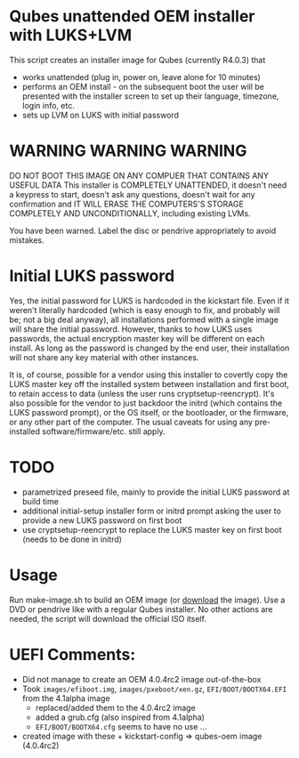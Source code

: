 # Qubes unattended OEM installer with LUKS+LVM

This script creates an installer image for Qubes (currently R4.0.3) that
 - works unattended (plug in, power on, leave alone for 10 minutes)
 - performs an OEM install - on the subsequent boot the user will be presented with the installer screen to set up their language, timezone, login info, etc.
 - sets up LVM on LUKS with initial password

# WARNING WARNING WARNING
DO NOT BOOT THIS IMAGE ON ANY COMPUER THAT CONTAINS ANY USEFUL DATA
This installer is COMPLETELY UNATTENDED, it doesn't need a keypress to start, doesn't ask any questions, doesn't wait for any confirmation and IT WILL ERASE THE COMPUTERS'S STORAGE COMPLETELY AND UNCONDITIONALLY, including existing LVMs.

You have been warned. Label the disc or pendrive appropriately to avoid mistakes.

# Initial LUKS password

Yes, the initial password for LUKS is hardcoded in the kickstart file. Even if it weren't literally hardcoded (which is easy enough to fix, and probably will be; not a big deal anyway), all installations performed with a single image will share the initial password. However, thanks to how LUKS uses passwords, the actual encryption master key will be different on each install. As long as the password is changed by the end user, their installation will not share any key material with other instances.

It is, of course, possible for a vendor using this installer to covertly copy the LUKS master key off the installed system between installation and first boot, to retain access to data (unless the user runs cryptsetup-reencrypt). It's also possible for the vendor to just backdoor the initrd (which contains the LUKS password prompt), or the OS itself, or the bootloader, or the firmware, or any other part of the computer. The usual caveats for using any pre-installed software/firmware/etc. still apply.

# TODO

 - parametrized preseed file, mainly to provide the initial LUKS password at build time
 - additional initial-setup installer form or initrd prompt asking the user to provide a new LUKS password on first boot
 - use cryptsetup-reencrypt to replace the LUKS master key on first boot (needs to be done in initrd)

# Usage

Run make-image.sh to build an OEM image (or [download](https://www.nitrokey.com/files/ci/nitropc/qubes-oem/) the image). Use a DVD or pendrive like with a regular Qubes installer. No other actions are needed, the script will download the official ISO itself.


# UEFI Comments:

* Did not manage to create an OEM 4.0.4rc2 image out-of-the-box
* Took `images/efiboot.img`, `images/pxeboot/xen.gz`, `EFI/BOOT/BOOTX64.EFI` from the 4.1alpha image
	* replaced/added them to the 4.0.4rc2 image
	* added a grub.cfg (also inspired from  4.1alpha)
  * `EFI/BOOT/BOOTX64.cfg` seems to have no use ...
* created image with these + kickstart-config => qubes-oem image (4.0.4rc2)

